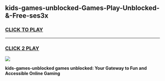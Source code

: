 
## kids-games-unblocked-Games-Play-Unblocked-&-Free-ses3x
<h3>
<a href="https://premium76.site?title=kids-games-unblocked&ref=24A">CLICK TO PLAY</a></h3>
<hr>

<h3>
<a href="https://premium76.site?title=kids-games-unblocked&ref=24A">CLICK 2 PLAY</a>
  
</h3>

<a href="https://premium76.site?title=kids-games-unblocked&ref=24A"><img src="https://clearcache.store/games.png"></a>


**kids-games-unblocked games unblocked: Your Gateway to Fun and Accessible Online Gaming**
